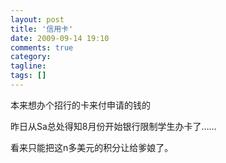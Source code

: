 ```yaml
---
layout: post
title: '信用卡'
date: 2009-09-14 19:10
comments: true
category:
tagline:
tags: []
---
```


本来想办个招行的卡来付申请的钱的

昨日从Sa总处得知8月份开始银行限制学生办卡了……

看来只能把这n多美元的积分让给爹娘了。
